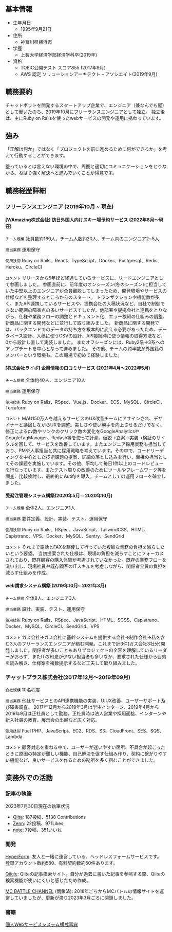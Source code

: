 ## 基本情報
- 生年月日
    - 1995年9月21日
- 住所
    - 神奈川県横浜市
- 学歴
    - 上智大学経済学部経済学科卒(2019年)
- 資格
    - TOEIC公開テスト スコア855 (2017年9月)
    - AWS 認定 ソリューションアーキテクト – アソシエイト(2019年9月)

## 職務要約
チャットボットを開発するスタートアップ企業で、エンジニア（兼なんでも屋）として働いたのち、2019年10月にフリーランスエンジニアとして独立。
独立後は、主にRuby on Railsを使ったwebサービスの開発や運用に携わっています。

## 強み
「正解は何か」ではなく「プロジェクトを前に進めるために何ができるか」を考えて行動することができます。

整っているとは言えない環境の中で、周囲と適切にコミュニケーションをとりながら、ねばり強く解決へと進んでいくことが得意です。

## 職務経歴詳細
### フリーランスエンジニア (2019年10月 ~ 現在)
#### [WAmazing株式会社] 訪日外国人向けスキー場予約サービス (2022年6月～現在)
`チーム規模` 社員数約160人、チーム人数約20人、チーム内のエンジニア2~5人

`担当業務` 運用保守

`使用技術` Ruby on Rails、React、TypeScript、Docker、Postgresql、Redis、Heroku、CircleCI

`コメント` リリースから5年ほど経過しているサービスに、リードエンジニアとして参画しました。
参画直前に、前年度のオンシーズン(冬のシーズン)に担当していた中堅以上のエンジニアが全員離脱してしまったため、開発環境やサービスの仕様などを整理するところからのスタート。
トランザクションや機能数が多く、またAPI連携しているサービスや、提携会社の入稿状況など、自社で制御できない範囲の障害点の多いサービスでしたが、他部署や提携会社と連携をとりながら、仕様や業務フローの調整とドキュメント化、エラー検知の仕組みの調整、新商品に関する開発などに並行して取り組みました。
新商品に関する開発では、バックエンドでのデータの持ち方を根本的に変える必要があったため、データベース設計、入稿に使うCSVの設計、API接続時に使う情報の取得方法など、0から設計し直して実装しました。
またオフシーズンには、Ruby2系→3系へのアップデートを中心となって進めました。
その他、チームの約半数が外国籍のメンバーという環境も、この職場で初めて経験しました。


#### [株式会社ライボ] 企業情報の口コミサービス (2021年4月～2022年5月)
`チーム規模` 全体約40人、エンジニア10人

`担当業務` 運用保守

`使用技術` Ruby on Rails、RSpec、Vue.js、Docker、ECS、MySQL、CircleCI、Terraform

`コメント` MAU150万人を越えるサービスのUX改善チームにアサインされ、デザイナーと議論しながらUXを調整。美しさや使い勝手を向上させるだけでなく、修正によるpv数やリンクのクリック数の変化をGoogleAnalyticsやGoogleTagManager、Redash等を使って計測。仮説→立案→実装→検証のサイクルを回して、サービスを改善しています。またエンジニア採用業務も担当しており、PMや人事担当と共に採用戦略を考えています。その中で、コードリーディングを中心とした技術課題の提案、詳細の落とし込みを行い、面接の担当としてその課題を実施しています。その他、平均して毎日1件以上のコードレビューを行なっています。またテスト周りの改善のためにツールやフレームワーク等を調査、比較検討し、最終的にAutifyを導入。チームとしての運用フローを確立しました。

#### 受発注管理システム構築(2020年5月 ~ 2020年10月)
`チーム規模` 全体2人、エンジニア1人

`担当業務` 要件定義、設計、実装、テスト、運用保守

`使用技術` Ruby on Rails、RSpec、JavaScript、TailwindCSS、HTML、Capistrano、VPS、Docker、MySQL、Sentry、SendGrid

`コメント` それまで電話とFAXを駆使して行っていた複雑な業務の負担を減らしたいという要望。
当初提案された仕様は、現場の負担を減らすことにフォーカスされており、既存顧客の購入体験が考慮されていなかった。既存の業務フローを洗い出し、現場社員や既存顧客のITスキルを考慮しながら、関係者全員の負担を減らす仕組みを作成。

#### web請求システム構築 (2019年10月~ 2021年3月)
`チーム規模` 全体8人、エンジニア3人

`担当業務` 設計、実装、テスト、運用保守

`使用技術` Ruby on Rails、RSpec、JavaScript、HTML、SCSS、Capistrano、Docker、MySQL、CircleCI、SendGrid、VPS

`コメント` ガス会社→ガス会社に基幹システムを提供する会社→制作会社→私を含む3人のフリーランスエンジニアが絡む開発。これまで計3件(ガス会社3社分)開発しました。関係者が多いこともありプロジェクトの全容を理解しているリーダーがおらず、またITの知見が少ない担当者も多いなか、要求された仕様から目的を読み解き、仕様案を複数提示するなど工夫して取り組みました。

### チャットプラス株式会社(2017年12月〜2019年09月)
`会社規模` 10名程度

`担当業務` 他社サービスとのAPI連携機能の実装、UIUX改善、ユーザーサポート及び障害調査。
2017年12月から2019年3月は学生インターン、2019年4月から2019年9月は正社員として勤務。正社員時は法人営業や採用面接、インターンや新入社員の教育、展示会の出展など広く対応。

`使用技術` Fuel PHP、JavaScript、EC2、RDS、S3、CloudFront、SES、SQS、Lambda

`コメント` 顧客対応を重ねる中で、ユーザーが迷いやすい箇所、不具合が起こったときに原因の特定が難しい機能、自己解決を促す仕組み作り、契約に繋がりやすい機能など、良いサービスを作るための勘所を多く掴むことができました。

## 業務外での活動
### 記事の執筆
2023年7月30日現在の執筆状況
- [Qiita](https://qiita.com/d0ne1s): 187投稿、5138 Contributions
- [Zenn](https://zenn.dev/d0ne1s): 22投稿、971Likes
- [note](https://note.com/d0ne1s): 7投稿、351いいね

### 開発
[HyperForm](https://hyperform.jp/): 
友人と一緒に運営している、ヘッドレスフォームサービスです。
登録アカウント数約580、有料契約数約50件あります。

[Qiigle](https://qiigle.com/): 
Qiitaの記事検索サイト。自分が過去に書いた記事を参照する際、Qiitaの検索機能が使いにくいと感じたため作成。

[MC BATTLE CHANNEL](https://mcbattle-ch.jp/) (閉鎖済): 
2018年ごろからMCバトルの情報サイトを運営していましたが、更新が滞り2023年3月ごろに閉鎖しました。

### 書籍
[個人Webサービスシステム構成事典](https://booth.pm/ja/items/2381283)
